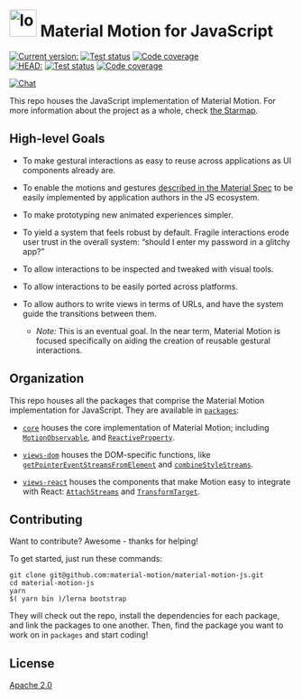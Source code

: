 # <img src="https://www.gstatic.com/images/branding/product/2x/motion_48dp.png" width="48" height="48" alt="logo" /> Material Motion for JavaScript #

[![Current version:](https://img.shields.io/badge/v0.0.0:-222222.svg?logo=npm)](https://www.npmjs.com/package/material-motion/v/0.0.0)
[![Test status](https://img.shields.io/circleci/project/github/material-motion/material-motion-js/stable.svg?logo=circleci&label=Tests)](https://circleci.com/gh/material-motion/material-motion-js/1116)
[![Code coverage](https://img.shields.io/codecov/c/github/material-motion/material-motion-js/stable.svg?logo=codecov&logoColor=white&label=Coverage)](https://codecov.io/gh/material-motion/material-motion-js/commit/b383c74d7db80417ad79080d28c93042d7f62f3e)<br />
[![HEAD:](https://img.shields.io/badge/HEAD:-222222.svg?logo=github&logoColor=white)](https://github.com/material-motion/material-motion-js)
[![Test status](https://img.shields.io/circleci/project/github/material-motion/material-motion-js/develop.svg?logo=circleci&label=Tests)](https://circleci.com/gh/material-motion/material-motion-js/tree/develop)
[![Code coverage](https://img.shields.io/codecov/c/github/material-motion/material-motion-js/develop.svg?logo=codecov&logoColor=white&label=Coverage)](https://codecov.io/gh/material-motion/material-motion-js/branch/develop)

[![Chat](https://img.shields.io/discord/198544450366996480.svg?label=Chat%20with%20us&logo=discord)](https://discord.gg/material-motion)

This repo houses the JavaScript implementation of Material Motion.  For more information about the project as a whole, check [the Starmap](https://material-motion.github.io/material-motion/starmap/).

## High-level Goals ##

- To make gestural interactions as easy to reuse across applications as UI components already are.

- To enable the motions and gestures [described in the Material Spec](https://material.google.com/motion/material-motion.html) to be easily implemented by application authors in the JS ecosystem.

- To make prototyping new animated experiences simpler.

- To yield a system that feels robust by default.  Fragile interactions erode user trust in the overall system: “should I enter my password in a glitchy app?”

- To allow interactions to be inspected and tweaked with visual tools.

- To allow interactions to be easily ported across platforms.

- To allow authors to write views in terms of URLs, and have the system guide the transitions between them.
  - _Note:_ This is an eventual goal.  In the near term, Material Motion is focused specifically on aiding the creation of reusable gestural interactions.

## Organization ##

This repo houses all the packages that comprise the Material Motion implementation for JavaScript.  They are available in [`packages`](https://github.com/material-motion/material-motion-js/tree/develop/packages/):

- [`core`](https://github.com/material-motion/material-motion-js/tree/develop/packages/core/) houses the core implementation of Material Motion; including [`MotionObservable`](https://github.com/material-motion/material-motion-js/blob/develop/packages/core/src/observables/MotionObservable.ts), and [`ReactiveProperty`](https://github.com/material-motion/material-motion-js/blob/develop/packages/core/src/properties/ReactiveProperty.ts).

- [`views-dom`](https://github.com/material-motion/material-motion-js/tree/develop/packages/views-dom/) houses the DOM-specific functions, like [`getPointerEventStreamsFromElement`](https://github.com/material-motion/material-motion-js/blob/develop/packages/views-dom/src/getPointerEventStreamsFromElement.ts) and [`combineStyleStreams`](https://github.com/material-motion/material-motion-js/blob/develop/packages/views-dom/src/combineStyleStreams.ts).

- [`views-react`](https://github.com/material-motion/material-motion-js/tree/develop/packages/views-react/) houses the components that make Motion easy to integrate with React: [`AttachStreams`](https://github.com/material-motion/material-motion-js/blob/develop/packages/views-react/src/components/AttachStreams.tsx) and [`TransformTarget`](https://github.com/material-motion/material-motion-js/blob/develop/packages/views-react/src/components/TransformTarget.tsx).

## Contributing ##

Want to contribute?  Awesome - thanks for helping!

To get started, just run these commands:

```
git clone git@github.com:material-motion/material-motion-js.git
cd material-motion-js
yarn
$( yarn bin )/lerna bootstrap
```

They will check out the repo, install the dependencies for each package, and link the packages to one another.  Then, find the package you want to work on in `packages` and start coding!

## License ##

[Apache 2.0](http://www.apache.org/licenses/LICENSE-2.0)
